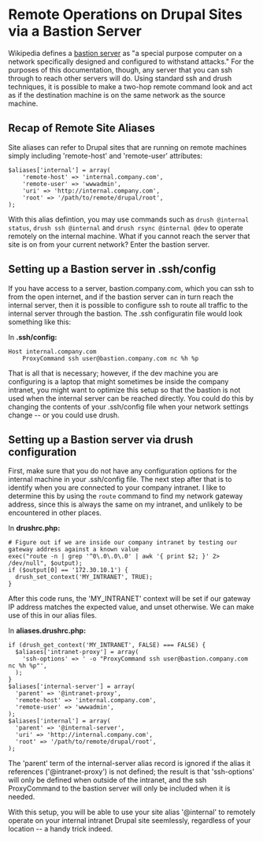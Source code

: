 Remote Operations on Drupal Sites via a Bastion Server
======================================================

Wikipedia defines a [bastion server](http://en.wikipedia.org/wiki/Bastion_host) as "a special purpose computer on a network specifically designed and configured to withstand attacks." For the purposes of this documentation, though, any server that you can ssh through to reach other servers will do. Using standard ssh and drush techniques, it is possible to make a two-hop remote command look and act as if the destination machine is on the same network as the source machine.

Recap of Remote Site Aliases
----------------------------

Site aliases can refer to Drupal sites that are running on remote machines simply including 'remote-host' and 'remote-user' attributes:

    $aliases['internal'] = array(
        'remote-host' => 'internal.company.com',
        'remote-user' => 'wwwadmin',
        'uri' => 'http://internal.company.com',
        'root' => '/path/to/remote/drupal/root',
    );

With this alias defintion, you may use commands such as `drush @internal status`, `drush ssh @internal` and `drush rsync @internal @dev` to operate remotely on the internal machine. What if you cannot reach the server that site is on from your current network? Enter the bastion server.

Setting up a Bastion server in .ssh/config
------------------------------------------

If you have access to a server, bastion.company.com, which you can ssh to from the open internet, and if the bastion server can in turn reach the internal server, then it is possible to configure ssh to route all traffic to the internal server through the bastion. The .ssh configuratin file would look something like this:

In **.ssh/config:**

    Host internal.company.com
        ProxyCommand ssh user@bastion.company.com nc %h %p

That is all that is necessary; however, if the dev machine you are configuring is a laptop that might sometimes be inside the company intranet, you might want to optimize this setup so that the bastion is not used when the internal server can be reached directly. You could do this by changing the contents of your .ssh/config file when your network settings change -- or you could use drush.

Setting up a Bastion server via drush configuration
---------------------------------------------------

First, make sure that you do not have any configuration options for the internal machine in your .ssh/config file. The next step after that is to identify when you are connected to your company intranet. I like to determine this by using the `route` command to find my network gateway address, since this is always the same on my intranet, and unlikely to be encountered in other places.

In **drushrc.php:**

    # Figure out if we are inside our company intranet by testing our gateway address against a known value
    exec("route -n | grep '^0\.0\.0\.0' | awk '{ print $2; }' 2> /dev/null", $output);
    if ($output[0] == '172.30.10.1') {
      drush_set_context('MY_INTRANET', TRUE);
    }

After this code runs, the 'MY\_INTRANET' context will be set if our gateway IP address matches the expected value, and unset otherwise. We can make use of this in our alias files.

In **aliases.drushrc.php:**

    if (drush_get_context('MY_INTRANET', FALSE) === FALSE) {
      $aliases['intranet-proxy'] = array(
        'ssh-options' => ' -o "ProxyCommand ssh user@bastion.company.com nc %h %p"',
      );
    }
    $aliases['internal-server'] = array(
      'parent' => '@intranet-proxy',
      'remote-host' => 'internal.company.com',
      'remote-user' => 'wwwadmin',
    );
    $aliases['internal'] = array(
      'parent' => '@internal-server',
      'uri' => 'http://internal.company.com',
      'root' => '/path/to/remote/drupal/root',
    );

The 'parent' term of the internal-server alias record is ignored if the alias it references ('@intranet-proxy') is not defined; the result is that 'ssh-options' will only be defined when outside of the intranet, and the ssh ProxyCommand to the bastion server will only be included when it is needed.

With this setup, you will be able to use your site alias '@internal' to remotely operate on your internal intranet Drupal site seemlessly, regardless of your location -- a handy trick indeed.

